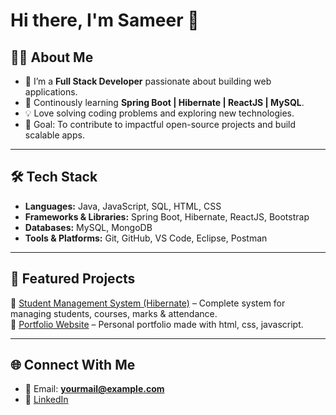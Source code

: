 # Hi there, I'm Sameer 👋

## 👨‍💻 About Me
- 🔭 I’m a **Full Stack Developer** passionate about building web applications.  
- 🌱 Continously learning **Spring Boot | Hibernate | ReactJS | MySQL**.  
- 💡 Love solving coding problems and exploring new technologies.  
- 🎯 Goal: To contribute to impactful open-source projects and build scalable apps.  

---

## 🛠️ Tech Stack
- **Languages:** Java, JavaScript, SQL, HTML, CSS  
- **Frameworks & Libraries:** Spring Boot, Hibernate, ReactJS, Bootstrap  
- **Databases:** MySQL, MongoDB  
- **Tools & Platforms:** Git, GitHub, VS Code, Eclipse, Postman  

---

## 📂 Featured Projects
🔹 [Student Management System (Hibernate)](https://github.com/sameernamdev/SMS) – Complete system for managing students, courses, marks & attendance.  
🔹 [Portfolio Website](https://github.com/sameernamdev/Portfolio) – Personal portfolio made with html, css, javascript.   

---

## 🌐 Connect With Me
- 📧 Email: **yourmail@example.com**  
- 💼 [LinkedIn](https://www.linkedin.com/in/sameer-namdev-1872a3288/)  

